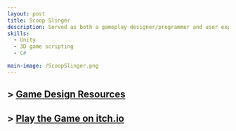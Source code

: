 ```yaml
---
layout: post
title: Scoop Slinger
description: Served as both a gameplay designer/programmer and user experience researcher on a team project to develop a survival horror first-person shooter, where players combat ice cream-themed monsters using scoops of ice cream. Built in Unity and published on itch.io.
skills: 
  - Unity
  - 3D game scripting
  - C#

main-image: /ScoopSlinger.png
---
```

## > [Game Design Resources](https://drive.google.com/drive/folders/1fRlSPB927lnqZ0k8fHQDEeHLd94mS-UR)
## > [Play the Game on itch.io](https://dotundoesgames.itch.io/scoop-slinger)